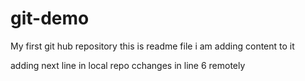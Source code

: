 # git-demo

My first git hub repository
this is readme file
i am adding content to it

adding next line in local repo
cchanges in line 6 remotely

